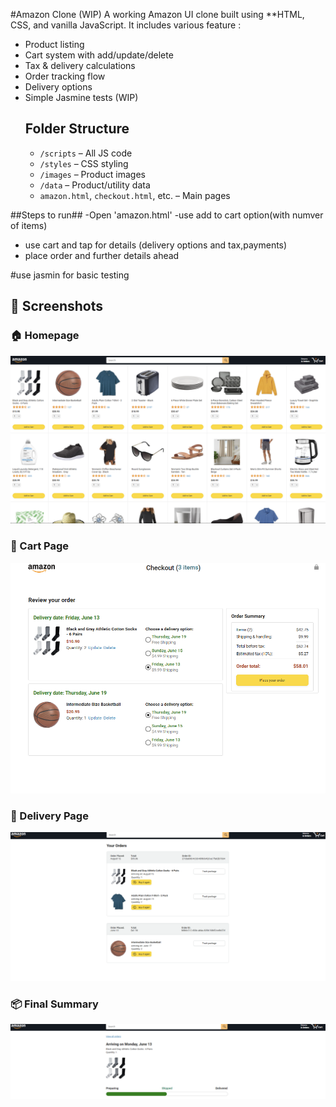 #Amazon Clone (WIP)
A working Amazon UI clone built using **HTML, CSS, and vanilla JavaScript.
It includes various feature :
- Product listing
- Cart system with add/update/delete
- Tax & delivery calculations
- Order tracking flow
- Delivery options
- Simple Jasmine tests (WIP)
  ## Folder Structure
  - `/scripts` – All JS code
  - `/styles` – CSS styling
  - `/images` – Product images
  - `/data` – Product/utility data
  - `amazon.html`, `checkout.html`, etc. – Main pages

##Steps to run##
 -Open 'amazon.html'
 -use add to cart option(with numver of items)
 - use cart and tap for details (delivery options and tax,payments)
 - place order and further details ahead
   
#use jasmin for basic testing

## 📸 Screenshots

### 🏠 Homepage
![Homepage](screenshots/Screenshot%202025-06-12%20220431.png)

### 🛒 Cart Page
![Cart](screenshots/Screenshot%202025-06-12%20220731.png)

### 🚚 Delivery Page
![Delivery](screenshots/Screenshot%202025-06-12%20220741.png)

### 📦 Final Summary
![Final](screenshots/Screenshot%202025-06-12%20220753.png)

